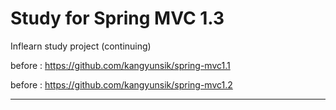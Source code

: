 # Study for Spring MVC 1.3

Inflearn study project (continuing)

before : https://github.com/kangyunsik/spring-mvc1.1

before : https://github.com/kangyunsik/spring-mvc1.2

-----------------------------------------